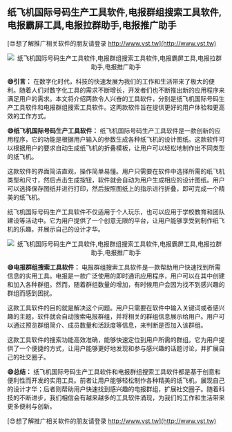 ## **纸飞机国际号码生产工具软件,电报群组搜索工具软件,电报霸屏工具,电报拉群助手,电报推广助手**

[😍想了解推广相关软件的朋友请登录 http://www.vst.tw](http://www.vst.tw)

 <center><img src="https://vst.tw/MP4/tuiguang/png/0.png" alt="纸飞机国际号码生产工具软件,电报群组搜索工具软件,电报霸屏工具,电报拉群助手,电报推广助手"></center>

**😄引言：**
在数字化时代，科技的快速发展为我们的工作和生活带来了极大的便利。随着人们对数字化工具的需求不断增长，开发者们也不断推出新的应用程序来满足用户的需求。本文将介绍两款令人兴奋的工具软件，分别是纸飞机国际号码生产工具软件和电报群组搜索工具软件。这两款软件旨在提供更好的用户体验和更高效的工作方式。

**😄纸飞机国际号码生产工具软件：**
纸飞机国际号码生产工具软件是一款创新的应用程序，它的功能是根据用户输入的参数生成各种纸飞机的设计图纸。这款软件可以根据用户的要求自动生成纸飞机的折叠模板，让用户可以轻松地制作出不同类型的纸飞机。

这款软件的界面简洁直观，操作简单易懂。用户只需要在软件中选择所需的纸飞机类型和尺寸，然后点击生成按钮，软件就会自动为用户生成相应的设计图纸。用户可以选择保存图纸并进行打印，然后按照图纸上的指示进行折叠，即可完成一个精美的纸飞机。

纸飞机国际号码生产工具软件不仅适用于个人玩乐，也可以应用于学校教育和团队建设等活动中。它为用户提供了一个创意无限的平台，让用户能够享受到制作纸飞机的乐趣，并展示自己的设计才华。

 <center><img src="https://vst.tw/MP4/tuiguang/png/5.png" alt="纸飞机国际号码生产工具软件,电报群组搜索工具软件,电报霸屏工具,电报拉群助手,电报推广助手"></center>

**😄电报群组搜索工具软件：**
电报群组搜索工具软件是一款帮助用户快速找到所需信息的实用工具。电报是一款广泛使用的即时通讯应用程序，用户可以在其中创建和加入各种群组。然而，随着群组数量的增加，有时候用户会因为找不到感兴趣的群组而感到困扰。

这款工具软件的目的就是解决这个问题。用户只需要在软件中输入关键词或者感兴趣的主题，软件就会自动搜索电报群组，并将相关的群组信息展示给用户。用户可以通过预览群组简介、成员数量和活跃度等信息，来判断是否加入该群组。

这款工具软件的搜索功能高效准确，能够快速定位到用户所需的群组。它为用户提供了一个便捷的方式，让用户能够更好地发现和参与感兴趣的话题讨论，并扩展自己的社交圈子。

**😄总结：**
纸飞机国际号码生产工具软件和电报群组搜索工具软件都是基于创意和便利性而开发的实用工具。前者让用户能够轻松制作各种精美的纸飞机，展现自己的设计才华；后者则帮助用户快速找到感兴趣的电报群组，扩展社交圈子。随着科技的不断进步，我们相信会有越来越多的工具软件涌现，为我们的工作和生活带来更多便利与创新。

[😍想了解推广相关软件的朋友请登录 http://www.vst.tw](http://www.vst.tw)



